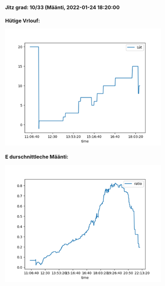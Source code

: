 ### Jitz grad: 10/33 (Määnti, 2022-01-24 18:20:00

### Hütige Vrlouf:
![Graph](Today.png)

### E durschnittleche Määnti:
![Graph](Määnti.png)
